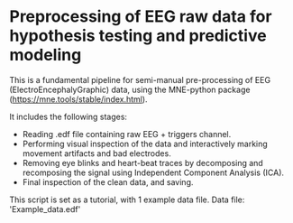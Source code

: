 # Preprocessing of EEG raw data for hypothesis testing and predictive modeling
 
This is a fundamental pipeline for semi-manual pre-processing of EEG (ElectroEncephalyGraphic) data, using the MNE-python package (https://mne.tools/stable/index.html).

It includes the following stages:

* Reading .edf file containing raw EEG + triggers channel.
* Performing visual inspection of the data and interactively marking movement artifacts and bad electrodes.
* Removing eye blinks and heart-beat traces by decomposing and recomposing the signal using Independent Component Analysis (ICA).
* Final inspection of the clean data, and saving.

This script is set as a tutorial, with 1 example data file.
Data file: 'Example_data.edf'
